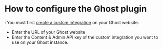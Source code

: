 # How to configure the Ghost plugin

ℹ️ You must first <a href="https://ghost.org/integrations/custom-integrations/" target="_blank" class="ww-editor-link">create a custom integration</a> on your Ghost website.

- Enter the URL of your Ghost website
- Enter the Content & Admin API key of the custom integration you want to use on your Ghost instance.
